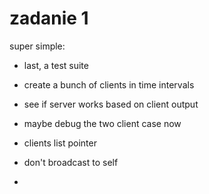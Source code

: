 # zadanie 1

super simple:
* last, a test suite
* create a bunch of clients in time intervals
* see if server works based on client output
* maybe debug the two client case now
* clients list pointer

* don't broadcast to self
*